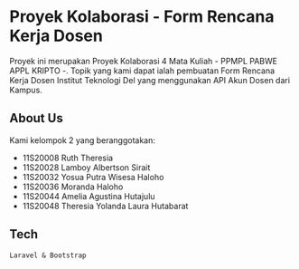 # Proyek Kolaborasi - Form Rencana Kerja Dosen

Proyek ini merupakan Proyek Kolaborasi 4 Mata Kuliah - PPMPL PABWE APPL KRIPTO -.
Topik yang kami dapat ialah pembuatan Form Rencana Kerja Dosen Institut Teknologi Del yang menggunakan API Akun Dosen dari Kampus.

## About Us

Kami kelompok 2 yang beranggotakan:

- 11S20008 Ruth Theresia
- 11S20028 Lamboy Albertson Sirait
- 11S20032 Yosua Putra Wisesa Haloho
- 11S20036 Moranda Haloho
- 11S20044 Amelia Agustina Hutajulu
- 11S20048 Theresia Yolanda Laura Hutabarat


## Tech

`Laravel & Bootstrap`